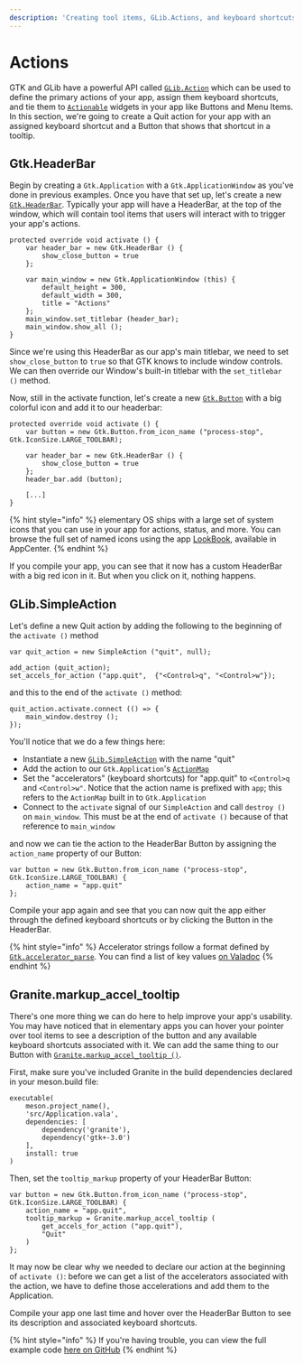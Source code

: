 ```yaml
---
description: 'Creating tool items, GLib.Actions, and keyboard shortcuts'
---
```


# Actions

GTK and GLib have a powerful API called [`GLib.Action`](https://valadoc.org/gio-2.0/GLib.Action.html) which can be used to define the primary actions of your app, assign them keyboard shortcuts, and tie them to [`Actionable`](https://valadoc.org/gtk+-3.0/Gtk.Actionable.html) widgets in your app like Buttons and Menu Items. In this section, we're going to create a Quit action for your app with an assigned keyboard shortcut and a Button that shows that shortcut in a tooltip.

## Gtk.HeaderBar

Begin by creating a `Gtk.Application` with a `Gtk.ApplicationWindow` as you've done in previous examples. Once you have that set up, let's create a new [`Gtk.HeaderBar`](https://valadoc.org/gtk+-3.0/Gtk.HeaderBar.html). Typically your app will have a HeaderBar, at the top of the window, which will contain tool items that users will interact with to trigger your app's actions.

```text
protected override void activate () {
    var header_bar = new Gtk.HeaderBar () {
        show_close_button = true
    };

    var main_window = new Gtk.ApplicationWindow (this) {
        default_height = 300,
        default_width = 300,
        title = "Actions"
    };
    main_window.set_titlebar (header_bar);
    main_window.show_all ();
}
```

Since we're using this HeaderBar as our app's main titlebar, we need to set `show_close_button` to `true` so that GTK knows to include window controls. We can then override our Window's built-in titlebar with the `set_titlebar ()` method.

Now, still in the activate function, let's create a new [`Gtk.Button`](https://valadoc.org/gtk+-3.0/Gtk.Button.html) with a big colorful icon and add it to our headerbar:

```text
protected override void activate () {
    var button = new Gtk.Button.from_icon_name ("process-stop", Gtk.IconSize.LARGE_TOOLBAR);

    var header_bar = new Gtk.HeaderBar () {
        show_close_button = true
    };
    header_bar.add (button);

    [...]
}
```

{% hint style="info" %}
elementary OS ships with a large set of system icons that you can use in your app for actions, status, and more. You can browse the full set of named icons using the app [LookBook](http://appcenter.elementary.io/com.github.danrabbit.lookbook/), available in AppCenter.
{% endhint %}

If you compile your app, you can see that it now has a custom HeaderBar with a big red icon in it. But when you click on it, nothing happens.

## GLib.SimpleAction

Let's define a new Quit action by adding the following to the beginning of the `activate ()` method

```text
var quit_action = new SimpleAction ("quit", null);

add_action (quit_action);
set_accels_for_action ("app.quit",  {"<Control>q", "<Control>w"});
```

and this to the end of the `activate ()` method:

```text
quit_action.activate.connect (() => {
    main_window.destroy ();
});
```

You'll notice that we do a few things here:

* Instantiate a new [`GLib.SimpleAction`](https://valadoc.org/gio-2.0/GLib.SimpleAction.html) with the name "quit"
* Add the action to our `Gtk.Application`'s [`ActionMap`](https://valadoc.org/gio-2.0/GLib.ActionMap.html)
* Set the "accelerators" \(keyboard shortcuts\) for "app.quit" to `<Control>q` and `<Control>w"`. Notice that the action name is prefixed with `app`; this refers to the `ActionMap` built in to `Gtk.Application`
* Connect to the `activate` signal of our `SimpleAction` and call `destroy ()` on `main_window`. This must be at the end of `activate ()` because of that reference to `main_window`

and now we can tie the action to the HeaderBar Button by assigning the `action_name` property of our Button:

```text
var button = new Gtk.Button.from_icon_name ("process-stop", Gtk.IconSize.LARGE_TOOLBAR) {
    action_name = "app.quit"
};
```

Compile your app again and see that you can now quit the app either through the defined keyboard shortcuts or by clicking the Button in the HeaderBar.

{% hint style="info" %}
Accelerator strings follow a format defined by [`Gtk.accelerator_parse`](https://valadoc.org/gtk+-3.0/Gtk.accelerator_parse.html). You can find a list of key values [on Valadoc](https://valadoc.org/gdk-3.0/Gdk.Key.html)
{% endhint %}

## Granite.markup\_accel\_tooltip

There's one more thing we can do here to help improve your app's usability. You may have noticed that in elementary apps you can hover your pointer over tool items to see a description of the button and any available keyboard shortcuts associated with it. We can add the same thing to our Button with [`Granite.markup_accel_tooltip ()`](https://valadoc.org/granite/Granite.markup_accel_tooltip.html).

First, make sure you've included Granite in the build dependencies declared in your meson.build file:

```text
executable(
    meson.project_name(),
    'src/Application.vala',
    dependencies: [
        dependency('granite'),
        dependency('gtk+-3.0')
    ],
    install: true
)
```

Then, set the `tooltip_markup` property of your HeaderBar Button:

```text
var button = new Gtk.Button.from_icon_name ("process-stop", Gtk.IconSize.LARGE_TOOLBAR) {
    action_name = "app.quit",
    tooltip_markup = Granite.markup_accel_tooltip (
        get_accels_for_action ("app.quit"),
        "Quit"
    )
};
```

It may now be clear why we needed to declare our action at the beginning of `activate ()`: before we can get a list of the accelerators associated with the action, we have to define those accelerations and add them to the Application.

Compile your app one last time and hover over the HeaderBar Button to see its description and associated keyboard shortcuts.

{% hint style="info" %}
If you're having trouble, you can view the full example code [here on GitHub](https://github.com/vala-lang/examples/tree/glib-action)
{% endhint %}

